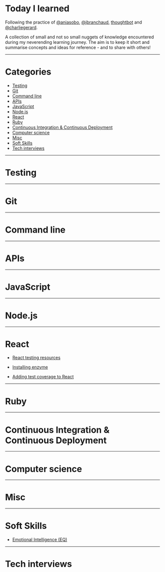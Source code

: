 # Today I learned

Following the practice of [@aniasobo](https://github.com/aniasobo), [@jbranchaud](https://github.com/jbranchaud/til), [thoughtbot](https://github.com/thoughtbot/til) and [@charliegerard](https://github.com/charliegerard/dev-notes).

A collection of small and not so small nuggets of knowledge encountered during my neverending learning journey. The aim is to keep it short and summarise concepts and ideas for reference - and to share with others!

---

# Categories

- [Testing](#testing)
- [Git](#git)
- [Command line](#command-line)
- [APIs](#apis)
- [JavaScript](#javascript)
- [Node.js](#node)
- [React](#react)
- [Ruby](#ruby)
- [Continuous Integration & Continuous Deployment](#Continuous-Integration-&-Continuous-Deployment)
- [Computer science](#computer-science)
- [Misc](#misc)
- [Soft Skills](#soft-skills)
- [Tech interviews](#tech-interviews)

---

# Testing

---

# Git

---

# Command line

---

# APIs

---

# JavaScript

---

# Node.js

---

# React

- [React testing resources](react/react-testing-resources.md)

* [Installing enzyme](react/installing-enzyme.md)

* [Adding test coverage to React](react/adding-test-coverage.md)

---

# Ruby

---

# Continuous Integration & Continuous Deployment

---

# Computer science

---

# Misc

---

# Soft Skills

- [Emotional Intelligence (EQ)](soft-skills/emotional-intelligence.md)

---

# Tech interviews
